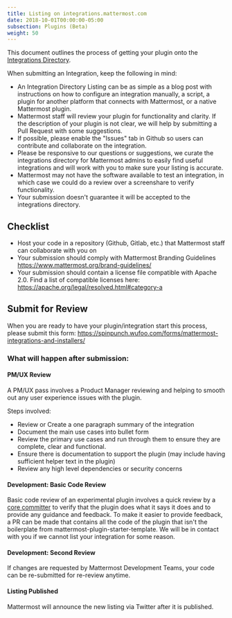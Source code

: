 ```yaml
---
title: Listing on integrations.mattermost.com
date: 2018-10-01T00:00:00-05:00
subsection: Plugins (Beta)
weight: 50
---
```



This document outlines the process of getting your plugin onto the [Integrations Directory](https://integrations.mattermost.com).  

When submitting an Integration, keep the following in mind:
- An Integration Directory Listing can be as simple as a blog post with instructions on how to configure an integration manually, a script, a plugin for another platform that connects with Mattermost, or a native Mattermost plugin.  
- Mattermost staff will review your plugin for functionality and clarity. If the description of your plugin is not clear, we will help by submitting a Pull Request with some suggestions.
- If possible, please enable the "Issues" tab in Github so users can contribute and collaborate on the integration.
- Please be responsive to our questions or suggestions, we curate the integrations directory for Mattermost admins to easily find useful integrations and will work with you to make sure your listing is accurate.
- Mattermost may not have the software available to test an integration, in which case we could do a review over a screenshare to verify functionality.
- Your submission doesn't guarantee it will be accepted to the integrations directory.


## Checklist

- Host your code in a repository (Github, Gitlab, etc.) that Mattermost staff can collaborate with you on
- Your submission should comply with Mattermost Branding Guidelines https://www.mattermost.org/brand-guidelines/
- Your submission should contain a license file compatible with Apache 2.0. Find a list of compatible licenses here: https://apache.org/legal/resolved.html#category-a


## Submit for Review

When you are ready to have your plugin/integration start this process, please submit this form: https://spinpunch.wufoo.com/forms/mattermost-integrations-and-installers/

### What will happen after submission:

#### PM/UX Review

A PM/UX pass involves a Product Manager reviewing and helping to smooth out any user experience issues with the plugin.

Steps involved:
- Review or Create a one paragraph summary of the integration
- Document the main use cases into bullet form
- Review the primary use cases and run through them to ensure they are complete, clear and functional.
- Ensure there is documentation to support the plugin (may include having sufficient helper text in the plugin)
- Review any high level dependencies or security concerns

#### Development: Basic Code Review

Basic code review of an experimental plugin involves a quick review by a [core committer](/contribute/getting-started/core-committers/) to verify that the plugin does what it says it does and to provide any guidance and feedback. To make it easier to provide feedback, a PR can be made that contains all the code of the plugin that isn't the boilerplate from mattermost-plugin-starter-template. We will be in contact with you if we cannot list your integration for some reason.

#### Development: Second Review

If changes are requested by Mattermost Development Teams, your code can be re-submitted for re-review anytime. 


#### Listing Published

Mattermost will announce the new listing via Twitter after it is published.  
